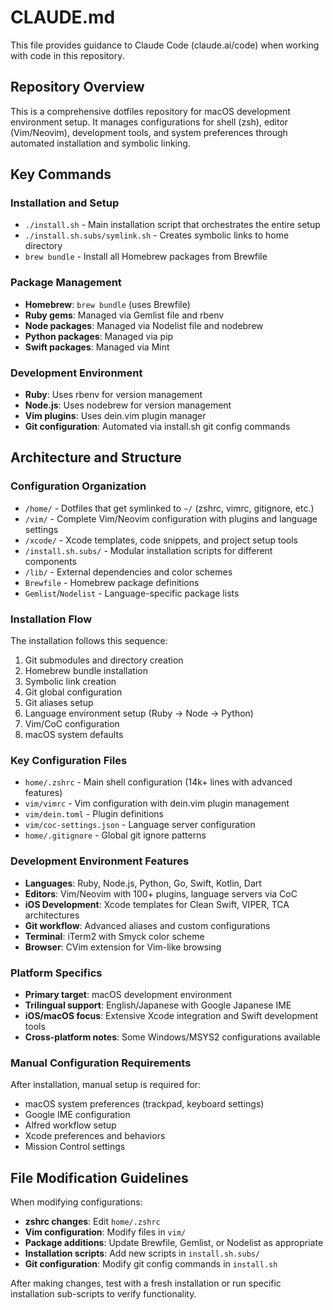 # CLAUDE.md

This file provides guidance to Claude Code (claude.ai/code) when working with code in this repository.

## Repository Overview

This is a comprehensive dotfiles repository for macOS development environment setup. It manages configurations for shell (zsh), editor (Vim/Neovim), development tools, and system preferences through automated installation and symbolic linking.

## Key Commands

### Installation and Setup
- `./install.sh` - Main installation script that orchestrates the entire setup
- `./install.sh.subs/symlink.sh` - Creates symbolic links to home directory
- `brew bundle` - Install all Homebrew packages from Brewfile

### Package Management
- **Homebrew**: `brew bundle` (uses Brewfile)
- **Ruby gems**: Managed via Gemlist file and rbenv
- **Node packages**: Managed via Nodelist file and nodebrew
- **Python packages**: Managed via pip
- **Swift packages**: Managed via Mint

### Development Environment
- **Ruby**: Uses rbenv for version management
- **Node.js**: Uses nodebrew for version management  
- **Vim plugins**: Uses dein.vim plugin manager
- **Git configuration**: Automated via install.sh git config commands

## Architecture and Structure

### Configuration Organization
- `/home/` - Dotfiles that get symlinked to `~/` (zshrc, vimrc, gitignore, etc.)
- `/vim/` - Complete Vim/Neovim configuration with plugins and language settings
- `/xcode/` - Xcode templates, code snippets, and project setup tools
- `/install.sh.subs/` - Modular installation scripts for different components
- `/lib/` - External dependencies and color schemes
- `Brewfile` - Homebrew package definitions
- `Gemlist`/`Nodelist` - Language-specific package lists

### Installation Flow
The installation follows this sequence:
1. Git submodules and directory creation
2. Homebrew bundle installation
3. Symbolic link creation
4. Git global configuration
5. Git aliases setup
6. Language environment setup (Ruby → Node → Python)
7. Vim/CoC configuration
8. macOS system defaults

### Key Configuration Files
- `home/.zshrc` - Main shell configuration (14k+ lines with advanced features)
- `vim/vimrc` - Vim configuration with dein.vim plugin management
- `vim/dein.toml` - Plugin definitions
- `vim/coc-settings.json` - Language server configuration
- `home/.gitignore` - Global git ignore patterns

### Development Environment Features
- **Languages**: Ruby, Node.js, Python, Go, Swift, Kotlin, Dart
- **Editors**: Vim/Neovim with 100+ plugins, language servers via CoC
- **iOS Development**: Xcode templates for Clean Swift, VIPER, TCA architectures
- **Git workflow**: Advanced aliases and custom configurations
- **Terminal**: iTerm2 with Smyck color scheme
- **Browser**: CVim extension for Vim-like browsing

### Platform Specifics
- **Primary target**: macOS development environment
- **Trilingual support**: English/Japanese with Google Japanese IME
- **iOS/macOS focus**: Extensive Xcode integration and Swift development tools
- **Cross-platform notes**: Some Windows/MSYS2 configurations available

### Manual Configuration Requirements
After installation, manual setup is required for:
- macOS system preferences (trackpad, keyboard settings)
- Google IME configuration
- Alfred workflow setup
- Xcode preferences and behaviors
- Mission Control settings

## File Modification Guidelines

When modifying configurations:
- **zshrc changes**: Edit `home/.zshrc`
- **Vim configuration**: Modify files in `vim/`
- **Package additions**: Update Brewfile, Gemlist, or Nodelist as appropriate
- **Installation scripts**: Add new scripts in `install.sh.subs/`
- **Git configuration**: Modify git config commands in `install.sh`

After making changes, test with a fresh installation or run specific installation sub-scripts to verify functionality.